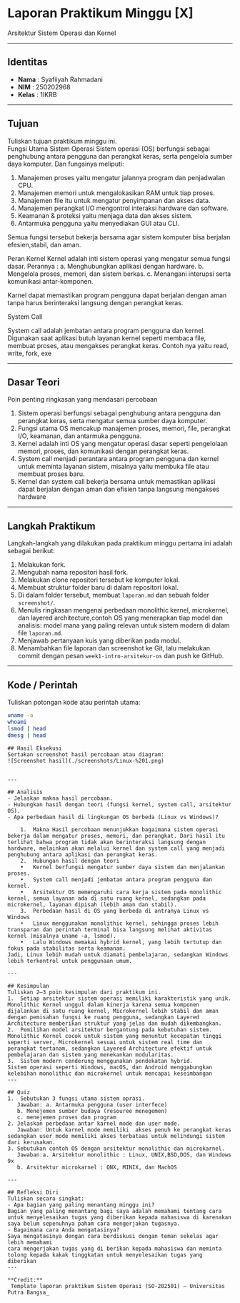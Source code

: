 
# Laporan Praktikum Minggu [X]
 Arsitektur Sistem Operasi dan Kernel

---

## Identitas
- **Nama**  : Syafiiyah Rahmadani
- **NIM**   : 250202968
- **Kelas** : 1IKRB

---

## Tujuan
Tuliskan tujuan praktikum minggu ini.  
Fungsi Utama Sistem Operasi
Sistem operasi (OS) berfungsi sebagai penghubung antara pengguna dan perangkat keras, serta pengelola sumber daya komputer.
Dan fungsinya meliputi:
1. Manajemen proses yaitu mengatur jalannya program dan penjadwalan CPU.
2. Manajemen memori untuk mengalokasikan RAM untuk tiap proses.
3. Manajemen file itu untuk mengatur penyimpanan dan akses data.
4. Manajemen perangkat I/O  mengontrol interaksi hardware dan software.
5. Keamanan & proteksi yaitu menjaga data dan akses sistem.
6. Antarmuka pengguna yaitu menyediakan GUI atau CLI.

Semua fungsi tersebut bekerja bersama agar sistem komputer bisa berjalan efesien,stabil, dan aman.

Peran Kernel
Kernel adalah inti sistem operasi yang mengatur semua fungsi dasar.
Perannya :
a.	Menghubungkan aplikasi dengan hardware.
b.	Mengelola proses, memori, dan sistem berkas.
c.	Menangani interupsi serta komunikasi antar-komponen.

Karnel dapat memastikan program pengguna dapat berjalan dengan aman tanpa harus berinteraksi langsung dengan perangkat keras.

System Call

System call adalah jembatan antara program pengguna dan kernel.
Digunakan saat aplikasi butuh layanan kernel seperti membaca file, membuat proses, atau mengakses perangkat keras.
Contoh nya yaitu read, write, fork, exe

---

## Dasar Teori
 Poin  penting ringkasan yang mendasari percobaan
1. Sistem operasi berfungsi sebagai penghubung antara pengguna dan perangkat keras, serta mengatur semua sumber daya komputer.
2. Fungsi utama OS mencakup manajemen proses, memori, file, perangkat I/O, keamanan, dan antarmuka pengguna.
3. Kernel adalah inti OS yang mengatur operasi dasar seperti pengelolaan memori, proses, dan komunikasi dengan perangkat keras.
4. System call menjadi perantara antara program pengguna dan kernel untuk meminta layanan sistem, misalnya  yaitu membuka file atau membuat proses baru.
5. Kernel dan system call bekerja bersama untuk memastikan aplikasi dapat berjalan dengan aman dan efisien tanpa langsung mengakses hardware


---

## Langkah Praktikum

Langkah-langkah yang dilakukan pada praktikum minggu pertama ini adalah sebagai berikut:
1. Melakukan fork.
2. Mengubah nama repositori hasil fork.
3. Melakukan clone repositori tersebut ke komputer lokal.
4. Membuat struktur folder baru di dalam repositori lokal.
5. Di dalam folder tersebut, membuat `laporan.md` dan sebuah folder `screenshot/`.
6. Menulis ringkasan mengenai perbedaan monolithic kernel, microkernel, dan layered architecture,contoh OS yang menerapkan tiap model dan analisis: model mana yang paling relevan untuk sistem modern di dalam file `laporan.md`.
7. Menjawab pertanyaan kuis yang diberikan pada modul.
8. Menambahkan file laporan dan screenshot ke Git, lalu melakukan commit dengan pesan `week1-intro-arsitekur-os` dan push ke GitHub.

---

## Kode / Perintah
Tuliskan potongan kode atau perintah utama:
```bash
uname -a
whoami
lsmod | head
dmesg | head
```

```
## Hasil Eksekusi
Sertakan screenshot hasil percobaan atau diagram:
![Screenshot hasil](./screenshots/Linux-%201.png)


---

## Analisis
- Jelaskan makna hasil percobaan.  
- Hubungkan hasil dengan teori (fungsi kernel, system call, arsitektur OS).  
- Apa perbedaan hasil di lingkungan OS berbeda (Linux vs Windows)? 

	1.	Makna Hasil percobaan menunjukkan bagaimana sistem operasi bekerja dalam mengatur proses, memori, dan perangkat. Dari hasil itu terlihat bahwa program tidak akan berinteraksi langsung dengan hardware, melainkan akan melalui kernel dan system call yang menjadi penghubung antara aplikasi dan perangkat keras.
	2.	Hubungan hasil dengan teori
	•	Kernel berfungsi mengatur sumber daya sistem dan menjalankan proses.
	•	System call menjadi jembatan antara program pengguna dan kernel.
	•	Arsitektur OS memengaruhi cara kerja sistem pada monolithic kernel, semua layanan ada di satu ruang kernel, sedangkan pada microkernel, layanan dipisah (lebih aman dan stabil).
	3.	Perbedaan hasil di OS yang berbeda di antranya Linux vs Windows
	•	Linux menggunakan monolithic kernel, sehingga proses lebih transparan dan perintah terminal bisa langsung melihat aktivitas kernel (misalnya uname -a, lsmod).
	•	Lalu Windows memakai hybrid kernel, yang lebih tertutup dan fokus pada stabilitas serta keamanan.
Jadi, Linux lebih mudah untuk diamati pembelajaran, sedangkan Windows lebih terkontrol untuk penggunaan umum.

---

## Kesimpulan
Tuliskan 2–3 poin kesimpulan dari praktikum ini.
1.	Setiap arsitektur sistem operasi memiliki karakteristik yang unik.
Monolithic Kernel unggul dalam kinerja karena semua komponen dijalankan di satu ruang kernel, Microkernel lebih stabil dan aman dengan pemisahan fungsi ke ruang pengguna, sedangkan Layered Architecture memberikan struktur yang jelas dan mudah dikembangkan.
2.	Pemilihan model arsitektur bergantung pada kebutuhan sistem.
Monolithic Kernel cocok untuk sistem yang menuntut kecepatan tinggi seperti server, Microkernel sesuai untuk sistem real time dan perangkat tertanam, sedangkan Layered Architecture efektif untuk pembelajaran dan sistem yang menekankan modularitas.
3.	Sistem modern cenderung menggunakan pendekatan hybrid.
Sistem operasi seperti Windows, macOS, dan Android menggabungkan kelebihan monolithic dan microkernel untuk mencapai keseimbangan
---

## Quiz
1.  Sebutukan 3 fungsi utama sistem oprasi.
   Jawaban: a. Antarmuka pengguna (user interfece)
   b. Menejemen sumber budaya (resouree menegemen)
   c. menejemen proses dan program
2. Jelaskan perbedaan antar karnel mode dan user mode. 
   Jawaban: Untuk karnel mode memiliki  akses penuh ke perangkat keras sedangkan user mode memiliki akses terbataas untuk melindungi sistem dari kerusakan. 
3. Sebutukan contoh OS dengan arsitektur monolithic dan microkarnel.  
   Jawaban:a. Arsitektur monolithic : Linux, UNIX,BSD,DOS, dan Windows 9x 
   b. Arsitektur microkarnel : QNX, MINIX, dan MachOS

---

## Refleksi Diri
Tuliskan secara singkat:
- Apa bagian yang paling menantang minggu ini?  
Bagian yang paling menantang bagi saya adalah memahami tentang cara untuk menyelesaikan tugas yang diberikan kepada mahasiswa di karenakan saya belum sepenuhnya paham cara mengerjakan tugasnya.
- Bagaimana cara Anda mengatasinya? 
Saya mengatasinya dengan cara berdiskusi dengan teman sekelas agar lebih memahami  
cara mengerjakan tugas yang di berikan kepada mahasiswa dan meminta tolong kepada kakak tinggkatan untuk menyelesaikan tugas yang diberikan
---

**Credit:**  
_Template laporan praktikum Sistem Operasi (SO-202501) – Universitas Putra Bangsa_

